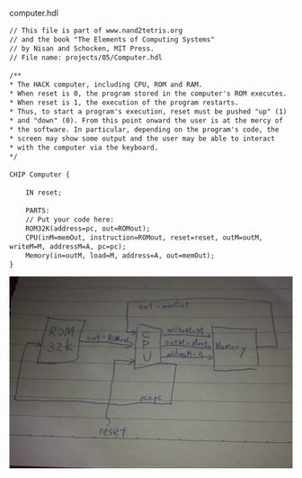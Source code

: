computer.hdl

    // This file is part of www.nand2tetris.org
    // and the book "The Elements of Computing Systems"
    // by Nisan and Schocken, MIT Press.
    // File name: projects/05/Computer.hdl

    /**
    * The HACK computer, including CPU, ROM and RAM.
    * When reset is 0, the program stored in the computer's ROM executes.
    * When reset is 1, the execution of the program restarts. 
    * Thus, to start a program's execution, reset must be pushed "up" (1)
    * and "down" (0). From this point onward the user is at the mercy of 
    * the software. In particular, depending on the program's code, the 
    * screen may show some output and the user may be able to interact 
    * with the computer via the keyboard.
    */

    CHIP Computer {

        IN reset;

        PARTS:
        // Put your code here:
        ROM32K(address=pc, out=ROMout);
        CPU(inM=memOut, instruction=ROMout, reset=reset, outM=outM, writeM=M, addressM=A, pc=pc);
        Memory(in=outM, load=M, address=A, out=memOut);
    }
![image](https://github.com/mnnmnm/co109a/blob/master/homework/pic/work12.jpg)